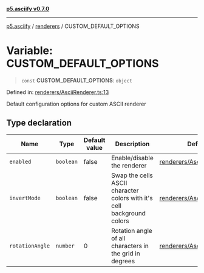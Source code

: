 [**p5.asciify v0.7.0**](../../../README.md)

***

[p5.asciify](../../../README.md) / [renderers](../README.md) / CUSTOM\_DEFAULT\_OPTIONS

# Variable: CUSTOM\_DEFAULT\_OPTIONS

> `const` **CUSTOM\_DEFAULT\_OPTIONS**: `object`

Defined in: [renderers/AsciiRenderer.ts:13](https://github.com/humanbydefinition/p5-asciify/blob/7631802629c85b8f44e1943240e189c31cd9f417/src/lib/renderers/AsciiRenderer.ts#L13)

Default configuration options for custom ASCII renderer

## Type declaration

| Name | Type | Default value | Description | Defined in |
| ------ | ------ | ------ | ------ | ------ |
| <a id="enabled"></a> `enabled` | `boolean` | false | Enable/disable the renderer | [renderers/AsciiRenderer.ts:15](https://github.com/humanbydefinition/p5-asciify/blob/7631802629c85b8f44e1943240e189c31cd9f417/src/lib/renderers/AsciiRenderer.ts#L15) |
| <a id="invertmode"></a> `invertMode` | `boolean` | false | Swap the cells ASCII character colors with it's cell background colors | [renderers/AsciiRenderer.ts:17](https://github.com/humanbydefinition/p5-asciify/blob/7631802629c85b8f44e1943240e189c31cd9f417/src/lib/renderers/AsciiRenderer.ts#L17) |
| <a id="rotationangle"></a> `rotationAngle` | `number` | 0 | Rotation angle of all characters in the grid in degrees | [renderers/AsciiRenderer.ts:19](https://github.com/humanbydefinition/p5-asciify/blob/7631802629c85b8f44e1943240e189c31cd9f417/src/lib/renderers/AsciiRenderer.ts#L19) |
